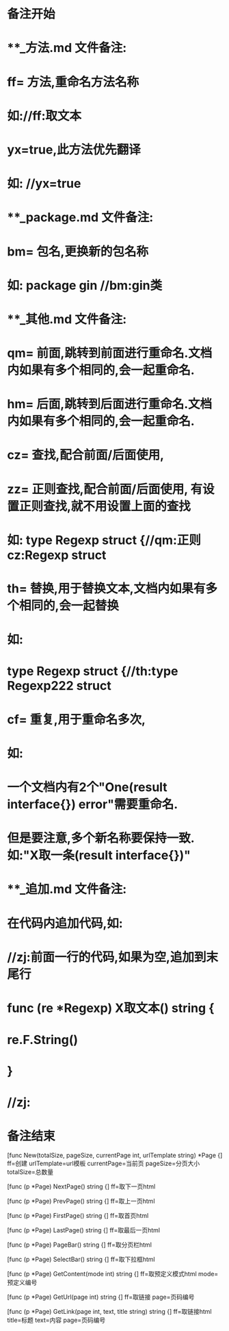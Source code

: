 # 备注开始
# **_方法.md 文件备注:
# ff= 方法,重命名方法名称
# 如://ff:取文本
#
# yx=true,此方法优先翻译
# 如: //yx=true

# **_package.md 文件备注:
# bm= 包名,更换新的包名称 
# 如: package gin //bm:gin类

# **_其他.md 文件备注:
# qm= 前面,跳转到前面进行重命名.文档内如果有多个相同的,会一起重命名.
# hm= 后面,跳转到后面进行重命名.文档内如果有多个相同的,会一起重命名.
# cz= 查找,配合前面/后面使用,
# zz= 正则查找,配合前面/后面使用, 有设置正则查找,就不用设置上面的查找
# 如: type Regexp struct {//qm:正则 cz:Regexp struct
#
# th= 替换,用于替换文本,文档内如果有多个相同的,会一起替换
# 如:
# type Regexp struct {//th:type Regexp222 struct
#
# cf= 重复,用于重命名多次,
# 如: 
# 一个文档内有2个"One(result interface{}) error"需要重命名.
# 但是要注意,多个新名称要保持一致. 如:"X取一条(result interface{})"

# **_追加.md 文件备注:
# 在代码内追加代码,如:
# //zj:前面一行的代码,如果为空,追加到末尾行
# func (re *Regexp) X取文本() string { 
# re.F.String()
# }
# //zj:
# 备注结束

[func New(totalSize, pageSize, currentPage int, urlTemplate string) *Page {]
ff=创建
urlTemplate=url模板
currentPage=当前页
pageSize=分页大小
totalSize=总数量

[func (p *Page) NextPage() string {]
ff=取下一页html

[func (p *Page) PrevPage() string {]
ff=取上一页html

[func (p *Page) FirstPage() string {]
ff=取首页html

[func (p *Page) LastPage() string {]
ff=取最后一页html

[func (p *Page) PageBar() string {]
ff=取分页栏html

[func (p *Page) SelectBar() string {]
ff=取下拉框html

[func (p *Page) GetContent(mode int) string {]
ff=取预定义模式html
mode=预定义编号

[func (p *Page) GetUrl(page int) string {]
ff=取链接
page=页码编号

[func (p *Page) GetLink(page int, text, title string) string {]
ff=取链接html
title=标题
text=内容
page=页码编号

